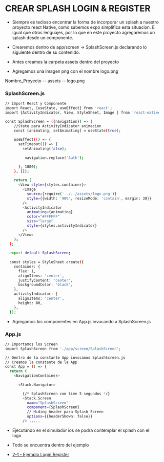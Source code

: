 # CREAR SPLASH LOGIN & REGISTER

-   Siempre es tedioso encontrar la forma de incorporar un splash a nuestro proyecto react Native, como sabemos expo simplifica esta situacion. E igual que otros lenguajes, por lo que en este proyecto agregaremos un splash desde un componente.

- Crearemos dentro de app/screen -> SplashScreen.js declarando lo siguiente dentro de su contenido.

- Antes creamos la carpeta assets dentro del proyecto

- Agregamos una imagen png con el nombre logo.png

Nombre_Proyecto -- assets -- logo.png

### SplashScreen.js

```sh
// Import React y Componente
import React, {useState, useEffect} from 'react';
import {ActivityIndicator, View, StyleSheet, Image } from 'react-native';

const SplashScreen = ({navigation}) => {
    //State para ActivityIndicator animacion
    const [animating, setAnimating] = useState(true);
  
    useEffect(() => {
      setTimeout(() => {
        setAnimating(false);
        
         navigation.replace('Auth');

      }, 1000);
    }, []);
  
    return (
      <View style={styles.container}>
        <Image
          source={require('../../assets/logo.png')}
          style={{width: '90%', resizeMode: 'contain', margin: 30}}
        />
        <ActivityIndicator
          animating={animating}
          color="#FFFFFF"
          size="large"
          style={styles.activityIndicator}
        />
      </View>
    );
  };
  
  export default SplashScreen;
  
  const styles = StyleSheet.create({
    container: {
      flex: 1,
      alignItems: 'center',
      justifyContent: 'center',
      backgroundColor: 'black',
    },
    activityIndicator: {
      alignItems: 'center',
      height: 80,
    },
  });

```

- Agregamos los componentes en App.js invocando a SplashScreen.js

### App.js


```sh
// Importamos los Screen
import SplashScreen from './app/screen/SplashScreen';

// Dentro de la constante App invocamos SplashScreen.js
// Creamos la constante de la App
const App = () => {
  return (
    <NavigationContainer>
         
      <Stack.Navigator>

        {/* SplashScreen con time 5 segundos */}
        <Stack.Screen
          name="SplashScreen"
          component={SplashScreen}
          // Hiding header para Splash Screen
          options={{headerShown: false}}
        /> .....
```
- Ejecutando en el simulador ios se podra contemplar el splash con el logo

- Todo se encuentra dentro del ejemplo 

- [2-1 - Ejemplo Login Register](https://github.com/fabianmelomaciel/REACT/tree/main/02-%20Login%20Registro/2-1%20Ejemplo%20Login%20Register)

